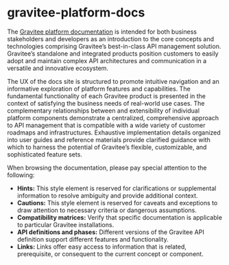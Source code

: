 # gravitee-platform-docs

The [Gravitee platform documentation](https://documentation.gravitee.io/platform-overview/) is intended for both business stakeholders and developers as an introduction to the core concepts and technologies comprising Gravitee’s best-in-class API management solution. Gravitee’s standalone and integrated products position customers to easily adopt and maintain complex API architectures and communication in a versatile and innovative ecosystem.

The UX of the docs site is structured to promote intuitive navigation and an informative exploration of platform features and capabilities. The fundamental functionality of each Gravitee product is presented in the context of satisfying the business needs of real-world use cases. The complementary relationships between and extensibility of individual platform components demonstrate a centralized, comprehensive approach to API management that is compatible with a wide variety of customer roadmaps and infrastructures. Exhaustive implementation details organized into user guides and reference materials provide clarified guidance with which to harness the potential of Gravitee’s flexible, customizable, and sophisticated feature sets. 

When browsing the documentation, please pay special attention to the following:
- **Hints:** This style element is reserved for clarifications or supplemental information to resolve ambiguity and provide additional context.
- **Cautions:** This style element is reserved for caveats and exceptions to draw attention to necessary criteria or dangerous assumptions.
- **Compatibility matrices:** Verify that specific documentation is applicable to particular Gravitee installations.
- **API definitions and phases:** Different versions of the Gravitee API definition support different features and functionality.
- **Links:** Links offer easy access to information that is related, prerequisite, or consequent to the current concept or component.
